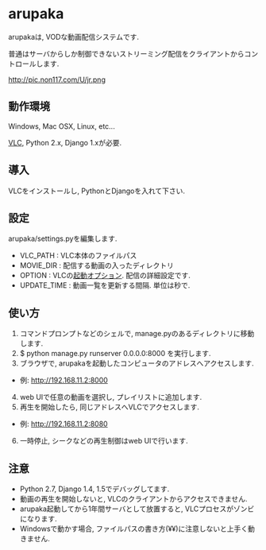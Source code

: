 arupaka
=======
arupakaは, VODな動画配信システムです.

普通はサーバからしか制御できないストリーミング配信をクライアントからコントロールします.

http://pic.non117.com/U/jr.png

## 動作環境
Windows, Mac OSX, Linux, etc...

[VLC](http://www.videolan.org/vlc/), Python 2.x, Django 1.xが必要.

## 導入
VLCをインストールし, PythonとDjangoを入れて下さい.

## 設定
arupaka/settings.pyを編集します.

* VLC_PATH : VLC本体のファイルパス
* MOVIE_DIR : 配信する動画の入ったディレクトリ
* OPTION : VLCの[起動オプション](http://www.videolan.org/doc/streaming-howto/en/ch04.html). 配信の詳細設定です.
* UPDATE_TIME : 動画一覧を更新する間隔. 単位は秒で.

## 使い方
1. コマンドプロンプトなどのシェルで, manage.pyのあるディレクトリに移動します.
2. $ python manage.py runserver 0.0.0.0:8000 を実行します.
3. ブラウザで, arupakaを起動したコンピュータのアドレスへアクセスします.
  * 例: http://192.168.11.2:8000
4. web UIで任意の動画を選択し, プレイリストに追加します.
5. 再生を開始したら, 同じアドレスへVLCでアクセスします.
  * 例: http://192.168.11.2:8080
6. 一時停止, シークなどの再生制御はweb UIで行います.

## 注意
* Python 2.7, Django 1.4, 1.5でデバッグしてます.
* 動画の再生を開始しないと, VLCのクライアントからアクセスできません.
* arupaka起動してから1年間サーバとして放置すると, VLCプロセスがゾンビになります.
* Windowsで動かす場合, ファイルパスの書き方(¥¥)に注意しないと上手く動きません.

